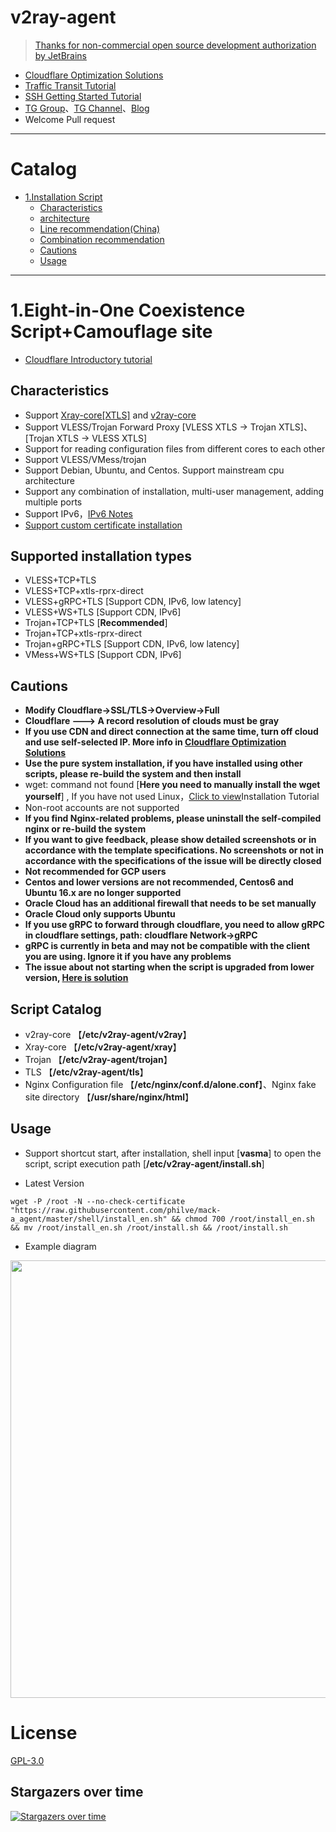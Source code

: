 # v2ray-agent

> [Thanks for non-commercial open source development authorization by JetBrains](https://www.jetbrains.com/?from=v2ray-agent)

- [Cloudflare Optimization Solutions](https://github.com/philve/mack-a_agent/blob/master/documents/optimize_V2Ray.md)
- [Traffic Transit Tutorial](https://github.com/philve/mack-a_agent/blob/master/documents/traffic_relay.md)
- [SSH Getting Started Tutorial](https://www.v2ray-agent.com/2020-12-16-ssh%E5%85%A5%E9%97%A8%E6%95%99%E7%A8%8B)
- [TG Group](https://t.me/technologyshare)、[TG Channel](https://t.me/joinchat/VuYxsKnlIQp3VRw-)、[Blog](https://www.v2ray-agent.com/)
- Welcome Pull request

* * *

# Catalog

- [1.Installation Script](#1vlesstcptlsvlesswstlsvmesstcptlsvmesswstlstrojan-伪装博客-五合一共存脚本)
    * [Characteristics](#characteristics)
    * [architecture](#architecture)
    * [Line recommendation(China)](#line-recommendationchina)
    * [Combination recommendation](#combination-recommendation)
    * [Cautions](#cautions)
    * [Usage](#usage)

* * *

# 1.Eight-in-One Coexistence Script+Camouflage site

- [Cloudflare Introductory tutorial](https://github.com/philve/mack-a_agent/blob/master/documents/cloudflare_init.md)

## Characteristics

- Support [Xray-core[XTLS]](https://github.com/XTLS/Xray-core) and [v2ray-core](https://github.com/v2fly/v2ray-core)
- Support VLESS/Trojan Forward Proxy [VLESS XTLS -> Trojan XTLS]、[Trojan XTLS -> VLESS XTLS]
- Support for reading configuration files from different cores to each other
- Support VLESS/VMess/trojan
- Support Debian, Ubuntu, and Centos. Support mainstream cpu architecture
- Support any combination of installation, multi-user management, adding multiple ports
- Support IPv6，[IPv6 Notes](https://github.com/philve/mack-a_agent/blob/master/documents/ipv6_help.md)
- [Support custom certificate installation](https://github.com/philve/mack-a_agent/blob/master/documents/install_tls.md)

## Supported installation types

- VLESS+TCP+TLS
- VLESS+TCP+xtls-rprx-direct
- VLESS+gRPC+TLS [Support CDN, IPv6, low latency]
- VLESS+WS+TLS [Support CDN, IPv6]
- Trojan+TCP+TLS [**Recommended**]
- Trojan+TCP+xtls-rprx-direct
- Trojan+gRPC+TLS [Support CDN, IPv6, low latency]
- VMess+WS+TLS [Support CDN, IPv6]

## Cautions

- **Modify Cloudflare->SSL/TLS->Overview->Full**
- **Cloudflare ---> A record resolution of clouds must be gray**
- **If you use CDN and direct connection at the same time, turn off cloud and use self-selected IP. More info in [Cloudflare Optimization Solutions](https://github.com/philve/mack-a_agent/blob/master/documents/optimize_V2Ray.md)**
- **Use the pure system installation, if you have installed using other scripts, please re-build the system and then install**
- wget: command not found [**Here you need to manually install the wget yourself**]
  , If you have not used Linux，[Click to view](https://github.com/philve/mack-a_agent/tree/master/documents/install_tools.md)Installation Tutorial
- Non-root accounts are not supported
- **If you find Nginx-related problems, please uninstall the self-compiled nginx or re-build the system**
- **If you want to give feedback, please show detailed screenshots or in accordance with the template specifications. No screenshots or not in accordance with the specifications of the issue will be directly closed**
- **Not recommended for GCP users**
- **Centos and lower versions are not recommended, Centos6 and Ubuntu 16.x are no longer supported**
- **Oracle Cloud has an additional firewall that needs to be set manually**
- **Oracle Cloud only supports Ubuntu**
- **If you use gRPC to forward through cloudflare, you need to allow gRPC in cloudflare settings, path: cloudflare Network->gRPC**
- **gRPC is currently in beta and may not be compatible with the client you are using. Ignore it if you have any problems**
- **The issue about not starting when the script is upgraded from lower version, [Here is solution](https://github.com/philve/mack-a_agent/blob/master/documents/how_to_use.md#4%E4%BD%8E%E7%89%88%E6%9C%AC%E5%8D%87%E7%BA%A7%E9%AB%98%E7%89%88%E6%9C%AC%E5%90%8E%E6%97%A0%E6%B3%95%E5%90%AF%E5%8A%A8%E6%A0%B8%E5%BF%83)**

## Script Catalog

- v2ray-core 【**/etc/v2ray-agent/v2ray**】
- Xray-core 【**/etc/v2ray-agent/xray**】
- Trojan 【**/etc/v2ray-agent/trojan**】
- TLS 【**/etc/v2ray-agent/tls**】
- Nginx Configuration file 【**/etc/nginx/conf.d/alone.conf**】、Nginx fake site directory 【**/usr/share/nginx/html**】

## Usage

- Support shortcut start, after installation, shell input [**vasma**] to open the script, script execution path [**/etc/v2ray-agent/install.sh**]

- Latest Version
```
wget -P /root -N --no-check-certificate "https://raw.githubusercontent.com/philve/mack-a_agent/master/shell/install_en.sh" && chmod 700 /root/install_en.sh && mv /root/install_en.sh /root/install.sh && /root/install.sh
```

- Example diagram

<img src="https://raw.githubusercontent.com/philve/mack-a_agent/master/fodder/install/install.jpg" width=700>

# License

[GPL-3.0](https://github.com/philve/mack-a_agent/blob/master/LICENSE)

## Stargazers over time

[![Stargazers over time](https://starchart.cc/mack-a/v2ray-agent.svg)](https://starchart.cc/mack-a/v2ray-agent)
